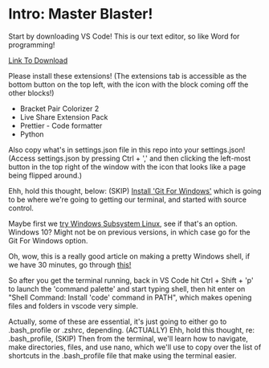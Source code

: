 # Intro: Master Blaster!

Start by downloading VS Code! This is our text editor, so like Word for programming!

[Link To Download](https://code.visualstudio.com/download)

Please install these extensions! (The extensions tab is accessible as the bottom button on the top left, with the icon with the block coming off the other blocks!)

- Bracket Pair Colorizer 2
- Live Share Extension Pack
- Prettier - Code formatter
- Python

Also copy what's in settings.json file in this repo into your settings.json! (Access settings.json by pressing Ctrl + ',' and then clicking the left-most button in the top right of the window with the icon that looks like a page being flipped around.)

Ehh, hold this thought, below: (SKIP)
[Install 'Git For Windows'](https://gitforwindows.org/) which is going to be where we're going to getting our terminal, and started with source control.

Maybe first we [try Windows Subsystem Linux](https://docs.microsoft.com/en-us/windows/wsl/install-win10), see if that's an option. Windows 10? Might not be on previous versions, in which case go for the Git For Windows option.

Oh, wow, this is a really good article on making a pretty Windows shell, if we have 30 minutes, go through [this!](https://dev.to/dylantientcheu/transforming-your-ugly-windows-terminal-to-a-unicorn-577k)

So after you get the terminal running, back in VS Code hit Ctrl + Shift + 'p' to launch the 'command palette' and start typing shell, then hit enter on "Shell Command: Install 'code' command in PATH", which makes opening files and folders in vscode very simple.

Actually, some of these are essential, it's just going to either go to .bash_profile or .zshrc, depending. (ACTUALLY)
Ehh, hold this thought, re: .bash_profile, (SKIP)
Then from the terminal, we'll learn how to navigate, make directories, files, and use nano, which we'll use to copy over the list of shortcuts in the .bash_profile file that make using the terminal easier.
